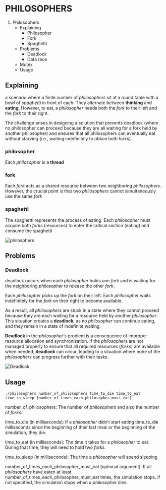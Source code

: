 # PHILOSOPHERS

1. Philosophers
   - Explaining
     - Philosopher
     - Fork
     - Spaghetti
   - Problems
     - Deadlock
     - Data race
   - Mutex
   - Usage

## Explaining
a scenario where a finite number of *philosophers* sit at a round table with a bowl of *spaghetti* in front of each. They alternate between **thinking** and **eating**. However, to eat, a *philosopher* needs both the *fork* to their left and the *fork* to their right.

The challenge arises in designing a solution that prevents deadlock (where no philosopher can proceed because they are all waiting for a fork held by another philosopher) and ensures that all philosophers can eventually eat without starving (i.e., waiting indefinitely to obtain both forks).

### philosopher 
Each *philosopher* is a **thread**

### fork
Each *fork* acts as a shared resource between two neighboring *philosophers*. However, the crucial point is that two *philosophers* cannot simultaneously use the same *fork*

### spaghetti
The spaghetti represents the process of eating. Each *philosopher* must acquire both *forks* (resources) to enter the critical section (eating) and consume the spaghetti

![philosphers](https://upload.wikimedia.org/wikipedia/commons/7/7b/An_illustration_of_the_dining_philosophers_problem.png)

## Problems

### Deadlock

deadlock occurs when each *philosopher* holds one *fork* and is waiting for the neighboring *philosopher* to release the other *fork*.

Each *philosopher* picks up the *fork* on their left.
Each *philosopher* waits indefinitely for the *fork* on their right to become available.

As a result, all *philosophers* are stuck in a state where they cannot proceed because they are each waiting for a resource held by another *philosopher*. This situation creates a **deadlock**, as no *philosopher* can continue eating, and they remain in a state of indefinite waiting.

**Deadlock** in the *philosopher's* problem is a consequence of improper resource allocation and synchronization. If the *philosopher*s are not managed properly to ensure that all required resources (*forks*) are available when needed, **deadlock** can occur, leading to a situation where none of the *philosophers* can progress further with their tasks.

![Deadlock](https://github.com/Efeblk/philosophers/assets/108200358/8e9377c5-b83b-44b1-97b3-bb988d3dc66a)

## Usage

```
./philosophers number_of_philosophers time_to_die time_to_eat time_to_sleep [number_of_times_each_philosopher_must_eat]
```

number_of_philosophers: The number of *philosophers* and also the number
of *forks*.

time_to_die (in milliseconds): If a *philosopher* didn’t start eating time_to_die
milliseconds since the beginning of their last meal or the beginning of the simulation, they die.

time_to_eat (in milliseconds): The time it takes for a *philosopher* to eat.
During that time, they will need to hold two *forks*.

time_to_sleep (in milliseconds): The time a *philosopher* will spend sleeping.

number_of_times_each_philosopher_must_eat (optional argument): If all
*philosophers* have eaten at least number_of_times_each_philosopher_must_eat
times, the simulation stops. If not specified, the simulation stops when a
*philosopher* dies.

